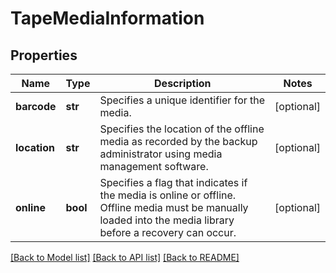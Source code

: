 # TapeMediaInformation

## Properties
Name | Type | Description | Notes
------------ | ------------- | ------------- | -------------
**barcode** | **str** | Specifies a unique identifier for the media. | [optional] 
**location** | **str** | Specifies the location of the offline media as recorded by the backup administrator using media management software. | [optional] 
**online** | **bool** | Specifies a flag that indicates if the media is online or offline. Offline media must be manually loaded into the media library before a recovery can occur. | [optional] 

[[Back to Model list]](../README.md#documentation-for-models) [[Back to API list]](../README.md#documentation-for-api-endpoints) [[Back to README]](../README.md)


